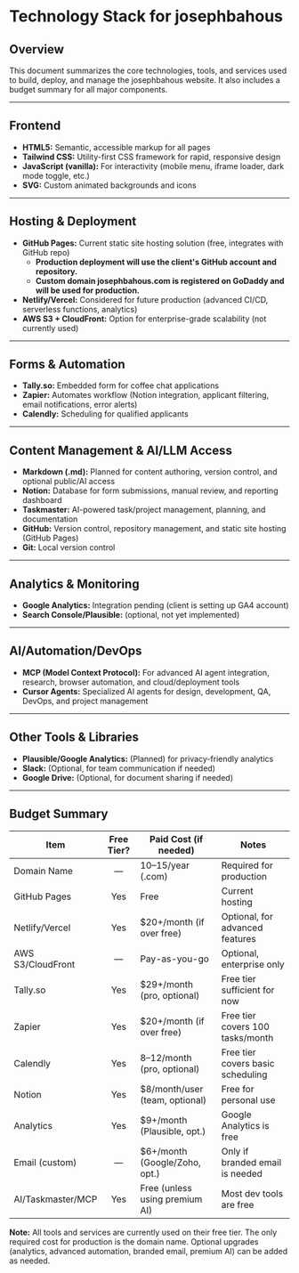 # Technology Stack for josephbahous

## Overview
This document summarizes the core technologies, tools, and services used to build, deploy, and manage the josephbahous website. It also includes a budget summary for all major components.

---

## Frontend
- **HTML5:** Semantic, accessible markup for all pages
- **Tailwind CSS:** Utility-first CSS framework for rapid, responsive design
- **JavaScript (vanilla):** For interactivity (mobile menu, iframe loader, dark mode toggle, etc.)
- **SVG:** Custom animated backgrounds and icons

---

## Hosting & Deployment
- **GitHub Pages:** Current static site hosting solution (free, integrates with GitHub repo)
  - **Production deployment will use the client's GitHub account and repository.**
  - **Custom domain josephbahous.com is registered on GoDaddy and will be used for production.**
- **Netlify/Vercel:** Considered for future production (advanced CI/CD, serverless functions, analytics)
- **AWS S3 + CloudFront:** Option for enterprise-grade scalability (not currently used)

---

## Forms & Automation
- **Tally.so:** Embedded form for coffee chat applications
- **Zapier:** Automates workflow (Notion integration, applicant filtering, email notifications, error alerts)
- **Calendly:** Scheduling for qualified applicants

---

## Content Management & AI/LLM Access
- **Markdown (.md):** Planned for content authoring, version control, and optional public/AI access
- **Notion:** Database for form submissions, manual review, and reporting dashboard
- **Taskmaster:** AI-powered task/project management, planning, and documentation
- **GitHub:** Version control, repository management, and static site hosting (GitHub Pages)
- **Git:** Local version control

---

## Analytics & Monitoring
- **Google Analytics:** Integration pending (client is setting up GA4 account)
- **Search Console/Plausible:** (optional, not yet implemented)

---

## AI/Automation/DevOps
- **MCP (Model Context Protocol):** For advanced AI agent integration, research, browser automation, and cloud/deployment tools
- **Cursor Agents:** Specialized AI agents for design, development, QA, DevOps, and project management

---

## Other Tools & Libraries
- **Plausible/Google Analytics:** (Planned) for privacy-friendly analytics
- **Slack:** (Optional, for team communication if needed)
- **Google Drive:** (Optional, for document sharing if needed)

---

## Budget Summary

| Item                | Free Tier? | Paid Cost (if needed)         | Notes                                 |
|---------------------|:----------:|-------------------------------|---------------------------------------|
| Domain Name         |     —      | $10–$15/year (.com)           | Required for production               |
| GitHub Pages        |   Yes      | Free                          | Current hosting                       |
| Netlify/Vercel      |   Yes      | $20+/month (if over free)     | Optional, for advanced features       |
| AWS S3/CloudFront   |     —      | Pay-as-you-go                 | Optional, enterprise only             |
| Tally.so            |   Yes      | $29+/month (pro, optional)    | Free tier sufficient for now          |
| Zapier              |   Yes      | $20+/month (if over free)     | Free tier covers 100 tasks/month      |
| Calendly            |   Yes      | $8–$12/month (pro, optional)  | Free tier covers basic scheduling     |
| Notion              |   Yes      | $8/month/user (team, optional)| Free for personal use                 |
| Analytics           |   Yes      | $9+/month (Plausible, opt.)   | Google Analytics is free              |
| Email (custom)      |     —      | $6+/month (Google/Zoho, opt.) | Only if branded email is needed       |
| AI/Taskmaster/MCP   |   Yes      | Free (unless using premium AI)| Most dev tools are free               |

**Note:** All tools and services are currently used on their free tier. The only required cost for production is the domain name. Optional upgrades (analytics, advanced automation, branded email, premium AI) can be added as needed. 